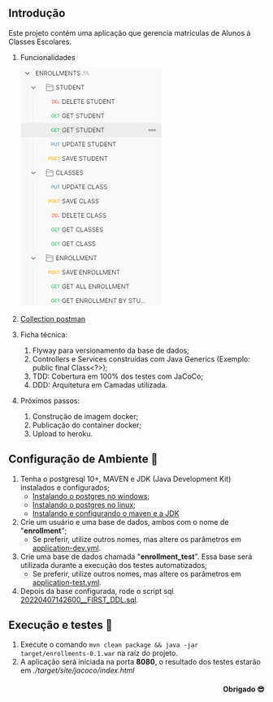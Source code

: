## Introdução

Este projeto contém uma aplicação que gerencia matrículas de Alunos á Classes Escolares.

1) Funcionalidades

   ![img.png](img.png)

2) [Collection postman](https://github.com/emanuelvictor/enrollment-management/blob/ENROLLMENTS.postman_collection.json)
3) Ficha técnica:
   1) Flyway para versionamento da base de dados;
   2) Controllers e Services construídas com Java Generics (Exemplo: public final Class<?>);
   3) TDD: Cobertura em 100% dos testes com JaCoCo;
   4) DDD: Arquitetura em Camadas utilizada.
4) Próximos passos:
   1) Construção de imagem docker;
   2) Publicação do container docker;
   3) Upload to heroku.

## Configuração de Ambiente 🚧
1) Tenha o postgresql 10+, MAVEN e JDK (Java Development Kit) instalados e configurados;
    - [Instalando o postgres no windows](https://www.devmedia.com.br/instalando-postgresql/23364);
    - [Instalando o postgres no linux](https://medium.com/@thiago.reis/instalando-e-configurando-postgresql-no-ubuntu-86716cda5894);
    - [Instalando e configurando o maven e a JDK](https://medium.com/beelabacademy/configurando-vari%C3%A1veis-de-ambiente-java-home-e-maven-home-no-windows-e-unix-d9461f783c26)
2) Crie um usuário e uma base de dados, ambos com o nome de "**enrollment**";
    - Se preferir, utilize outros nomes, mas altere os parâmetros em [application-dev.yml](https://github.com/emanuelvictor/enrollment-management/blob/dev/src/main/resources/config/application-dev.yml).
3) Crie uma base de dados chamada "**enrollment_test**". Essa base será utilizada durante a execução dos testes automatizados;
    - Se preferir, utilize outros nomes, mas altere os parâmetros em [application-test.yml](https://github.com/emanuelvictor/enrollment-management/blob/dev/src/test/resources/config/application-test.yml).
4) Depois da base configurada, rode o script sql [20220407142600__FIRST_DDL.sql](https://github.com/emanuelvictor/enrollment-management/tree/dev/src/main/resources/db/migration/20220407142600__FIRST_DDL.sql).

## Execução e testes 🚀

1) Execute o comando ``mvn clean package && java -jar target/enrollments-0.1.war`` na raíz do projeto.
2) A aplicação será iniciada na porta **8080**, o resultado dos testes estarão em *./target/site/jacoco/index.html*


<h4 align='end'> 
	Obrigado 😎
</h4>
